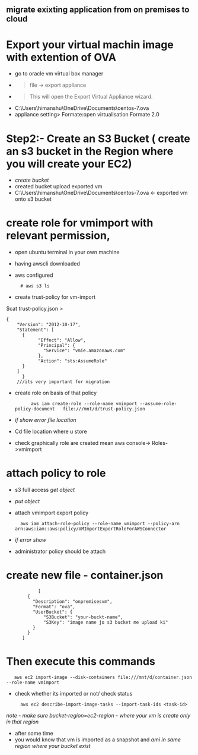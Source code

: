 ## migrate exixting application from on premises to cloud

# Export your virtual machin image with extention of OVA   

- go to oracle vm virtual box manager
- > file -> export appliance
- >  This will open the Export Virtual Appliance wizard.
- C:\Users\himanshu\OneDrive\Documents\centos-7.ova
- appliance setting> Formate:open virtualisation 
                   Formate 2.0    
                   
# Step2:- Create an S3 Bucket ( create an s3 bucket in the Region where you will create your EC2)
- *create bucket*
- created bucket upload exported vm
-  C:\Users\himanshu\OneDrive\Documents\centos-7.ova   <- exported vm onto s3 bucket

# create role for vmimport with relevant permission,
- open ubuntu terminal in your own machine 
- having awscli downloaded
- aws configured
        
        # aws s3 ls
- create trust-policy for vm-import
    
 $cat trust-policy.json > 
    
    {
        "Version": "2012-10-17",
        "Statement": [
          {
                "Effect": "Allow",
                "Principal": {
                  "Service": "vmie.amazonaws.com"
                },
                "Action": "sts:AssumeRole"
          }
        ]
          }
        ///its very important for migration
        
        
- create role on basis of that policy
          
            aws iam create-role --role-name vmimport --assume-role-policy-document   file:///mnt/d/trust-policy.json
            
- *if show error file location*                                     
- Cd file location where u store 
 
- check graphically role are created mean aws console-> 
                          Roles->vmimport
# attach policy to role
- s3 full access *get object*
- *put object*
- attach vmimport export policy 

        aws iam attach-role-policy --role-name vmimport --policy-arn arn:aws:iam::aws:policy/VMImportExportRoleForAWSConnector 

- *if error show*
- administrator policy should be attach

# create new file - container.json

                [
            {
              "Description": "onpremisesvm",
              "Format": "ova",
              "UserBucket": {
                  "S3Bucket": "your-buckt-name",
                  "S3Key": "image name jo s3 bucket me upload ki"
              }
            }
          ]

# Then execute this commands

        
       aws ec2 import-image --disk-containers file:///mnt/d/container.json --role-name vmimport
       
 - check whether its imported or not/ check status
        
         aws ec2 describe-import-image-tasks --import-task-ids <task-id>
         
  *note* - *make sure bucket-region=ec2-region*
         - *where your vm is create only in that region*
      
- after some time 
- you would know that vm is imported  as a snapshot and *ami in same region where your bucket exist* 
         
        

